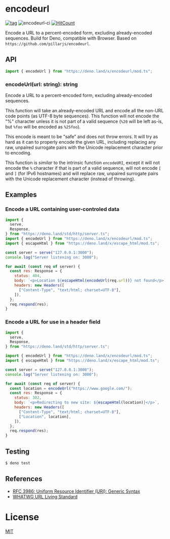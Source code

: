 # encodeurl

[![tag](https://img.shields.io/github/tag/ako-deno/encodeurl.svg)](https://github.com/ako-deno/encodeurl/tags)
![encodeurl-ci](https://github.com/ako-deno/encodeurl/workflows/encodeurl-ci/badge.svg)
[![HitCount](http://hits.dwyl.com/ako-deno/encodeurl.svg)](http://hits.dwyl.com/ako-deno/encodeurl)

Encode a URL to a percent-encoded form, excluding already-encoded sequences. Build for Deno, compatible with Browser. Based on `https://github.com/pillarjs/encodeurl`.

## API

```js
import { encodeUrl } from "https://deno.land/x/encodeurl/mod.ts";
```

### encodeUrl(url: string): string

Encode a URL to a percent-encoded form, excluding already-encoded sequences.

This function will take an already-encoded URL and encode all the non-URL
code points (as UTF-8 byte sequences). This function will not encode the
"%" character unless it is not part of a valid sequence (`%20` will be
left as-is, but `%foo` will be encoded as `%25foo`).

This encode is meant to be "safe" and does not throw errors. It will try as
hard as it can to properly encode the given URL, including replacing any raw,
unpaired surrogate pairs with the Unicode replacement character prior to
encoding.

This function is _similar_ to the intrinsic function `encodeURI`, except it
will not encode the `%` character if that is part of a valid sequence, will
not encode `[` and `]` (for IPv6 hostnames) and will replace raw, unpaired
surrogate pairs with the Unicode replacement character (instead of throwing).

## Examples

### Encode a URL containing user-controled data

```js
import {
  serve,
  Response,
} from "https://deno.land/std/http/server.ts";
import { encodeUrl } from "https://deno.land/x/encodeurl/mod.ts";
import { escapeHtml } from "https://deno.land/x/escape_html/mod.ts";

const server = serve("127.0.0.1:3000");
console.log("Server listening on: 3000");

for await (const req of server) {
  const res: Response = {
    status: 404,
    body: `<p>Location ${escapeHtml(encodeUrl(req.url))} not found</p>`,
    headers: new Headers([
      ["Content-Type", "text/html; charset=UTF-8"],
    ]),
  };
  req.respond(res);
}
```

### Encode a URL for use in a header field

```js
import {
  serve,
  Response,
} from "https://deno.land/std/http/server.ts";

import { encodeUrl } from "https://deno.land/x/encodeurl/mod.ts";
import { escapeHtml } from "https://deno.land/x/escape_html/mod.ts";

const server = serve("127.0.0.1:3000");
console.log("Server listening on: 3000");

for await (const req of server) {
  const location = encodeUrl("https://www.google.com/");
  const res: Response = {
    status: 302,
    body: `<p>Redirecting to new site: ${escapeHtml(location)}</p>`,
    headers: new Headers([
      ["Content-Type", "text/html; charset=UTF-8"],
      ["Location", location],
    ]),
  };
  req.respond(res);
}
```

## Testing

```sh
$ deno test
```

## References

- [RFC 3986: Uniform Resource Identifier (URI): Generic Syntax][rfc-3986]
- [WHATWG URL Living Standard][whatwg-url]

[rfc-3986]: https://tools.ietf.org/html/rfc3986
[whatwg-url]: https://url.spec.whatwg.org/

# License

[MIT](./LICENSE)
